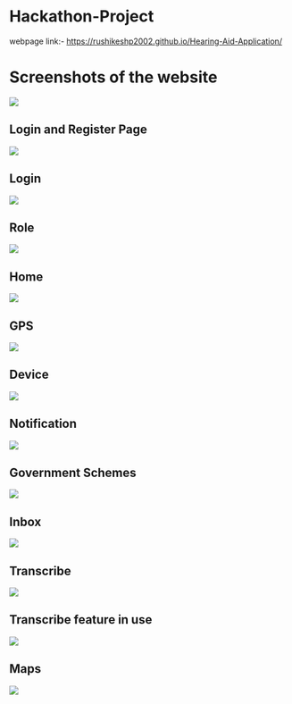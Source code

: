 # Hackathon-Project
  webpage link:- https://rushikeshp2002.github.io/Hearing-Aid-Application/
  
  <h1>Screenshots of the website</h1>
  <img src="https://github.com/Rushikeshp2002/tp/blob/main/1.png" style="width=100%">
  <br>
  
  <h2>Login and Register Page</h2>
  <img src="https://github.com/Rushikeshp2002/tp/blob/main/2.png" style="width=100%"><br>
  
  <h2>Login</h2>
  <img src="https://github.com/Rushikeshp2002/tp/blob/main/3.png" style="width=100%"><br>
  
  <h2>Role</h2>
  <img src="https://github.com/Rushikeshp2002/tp/blob/main/4.png" style="width=100%"><br>
  
  <h2>Home</h2>
  <img src="https://github.com/Rushikeshp2002/tp/blob/main/5.png" style="width=100%"><br>
  
  <h2>GPS</h2>
  <img src="https://github.com/Rushikeshp2002/tp/blob/main/6.png" style="width=100%"><br>
  
  <h2>Device</h2>
  <img src="https://github.com/Rushikeshp2002/tp/blob/main/7.png" style="width=100%"><br>
  
  <h2>Notification</h2>
  <img src="https://github.com/Rushikeshp2002/tp/blob/main/8.png" style="width=100%"><br>
  
  <h2>Government Schemes</h2>
  <img src="https://github.com/Rushikeshp2002/tp/blob/main/9.png" style="width=100%"><br>
  
  <h2>Inbox</h2>
  <img src="https://github.com/Rushikeshp2002/tp/blob/main/10.png" style="width=100%"><br>
  
  <h2>Transcribe</h2>
  <img src="https://github.com/Rushikeshp2002/tp/blob/main/11.png" style="width=100%"><br>
  
  <h2>Transcribe feature in use </h2>
  <img src="https://github.com/Rushikeshp2002/tp/blob/main/12.png" style="width=100%"><br>
  
  
  <h2>Maps</h2>
  <img src="https://github.com/Rushikeshp2002/tp/blob/main/13.png" style="width=100%"><br>
  
